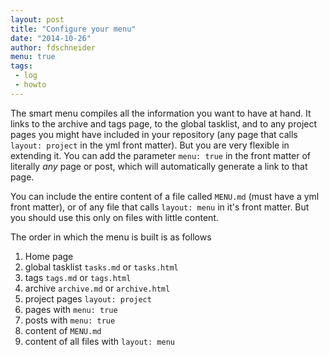 ```yaml
---
layout: post
title: "Configure your menu"
date: "2014-10-26"
author: fdschneider
menu: true
tags:
 - log
 - howto
---
```


The smart menu compiles all the information you want to have at hand. It links to the archive and tags page, to the global tasklist, and to any project pages you might have included in your repository (any page that calls `layout: project` in the yml front matter).
But you are very flexible in extending it. You can add the parameter `menu: true` in the front matter of literally *any* page or post, which will automatically generate a link to that page.

You can include the entire content of a file called `MENU.md` (must have a yml front matter), or of any file that calls `layout: menu` in it's front matter. But you should use this only on files with little content.

The order in which the menu is built is as follows

1. Home page
2. global tasklist `tasks.md`  or `tasks.html`
3. tags `tags.md` or `tags.html`
4. archive `archive.md` or `archive.html`
5. project pages `layout: project`
6. pages with `menu: true`
7. posts with `menu: true`
8. content of `MENU.md`
9. content of all files with `layout: menu`
